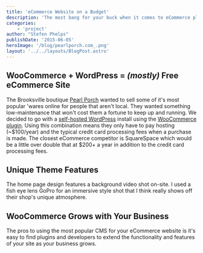 ```yaml
---
title: 'eCommerce Website on a Budget'
description: 'The most bang for your buck when it comes to eCommerce platforms'
categories: 
	- 'project'
author: "Stefen Phelps"
publishDate: '2015-06-05'
heroImage: '/blog/pearlporch.com_.png'
layout: '../../layouts/BlogPost.astro'
---
```


## WooCommerce + WordPress = _(mostly)_ Free eCommerce Site

The Brooksville boutique [Pearl Porch](http://pearlporch.com) wanted to sell some of it's most popular 'wares online for people that aren't local. They wanted something low-maintenance that won't cost them a fortune to keep up and running. We decided to go with a [self-hosted WordPress](http://wordpress.org) install using the [WooCommerce plugin](https://woocommerce.com/). Using this combination means they only have to pay hosting (~$100/year) and the typical credit card processing fees when a purchase is made. The closest eCommerce competitor is SquareSpace which would be a little over double that at $200+ a year in addition to the credit card processing fees.

## Unique Theme Features

The home page design features a background video shot on-site. I used a fish eye lens GoPro for an immersive style shot that I think really shows off their shop's unique atmosphere.

## WooCommerce Grows with Your Business

The pros to using the most popular CMS for your eCommerce website is it's easy to find plugins and developers to extend the functionality and features of your site as your business grows.
